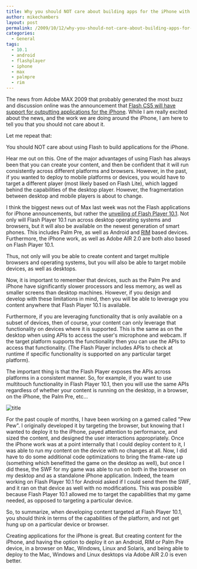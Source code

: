 ```yaml
---
title: Why you should NOT care about building apps for the iPhone with Flash
author: mikechambers
layout: post
permalink: /2009/10/12/why-you-should-not-care-about-building-apps-for-the-iphone-with-flash/
categories:
  - General
tags:
  - 10.1
  - android
  - flashplayer
  - iphone
  - max
  - palmpre
  - rim
---
```


The news from Adobe MAX 2009 that probably generated the most buzz and discussion online was the announcement that [Flash CS5 will have support for outputting applications for the iPhone][1]. While I am really excited about the news, and the work we are doing around the iPhone, I am here to tell you that you should not care about it.  
<!--more-->

  
Let me repeat that:

You should NOT care about using Flash to build applications for the iPhone.

Hear me out on this. One of the major advantages of using Flash has always been that you can create your content, and then be confident that it will run consistently across different platforms and browsers. However, in the past, if you wanted to deploy to mobile platforms or devices, you would have to target a different player (most likely based on Flash Lite), which lagged behind the capabilities of the desktop player. However, the fragmentation between desktop and mobile players is about to change.

I think the biggest news out of Max last week was not the Flash applications for iPhone announcements, but rather the [unveiling of Flash Player 10.1][2]. Not only will Flash Player 10.1 run across desktop operating systems and browsers, but it will also be available on the newest generation of smart phones. This includes Palm Pre, as well as Android and [RIM][3] based devices. Furthermore, the iPhone work, as well as Adobe AIR 2.0 are both also based on Flash Player 10.1.

Thus, not only will you be able to create content and target multiple browsers and operating systems, but you will also be able to target mobile devices, as well as desktops.

Now, it is important to remember that devices, such as the Palm Pre and iPhone have significantly slower processors and less memory, as well as smaller screens than desktop machines. However, if you design and develop with these limitations in mind, then you will be able to leverage you content anywhere that Flash Player 10.1 is available.

Furthermore, if you are leveraging functionality that is only available on a subset of devices, then of course, your content can only leverage that functionality on devices where it is supported. This is the same as on the desktop when using APIs to access the user's microphone and webcam. If the target platform supports the functionality then you can use the APIs to access that functionality. (The Flash Player includes APIs to check at runtime if specific functionality is supported on any particular target platform).

The important thing is that the Flash Player exposes the APIs across platforms in a consistent manner. So, for example, if you want to use multitouch functionality in Flash Player 10.1, then you will use the same APIs regardless of whether your content is running on the desktop, in a browser, on the iPhone, the Palm Pre, etc...

![title](http://farm3.static.flickr.com/2571/4005016921_aa3d6d3472_m.jpg)

For the past couple of months, I have been working on a gamed called "Pew Pew". I originally developed it by targeting the browser, but knowing that I wanted to deploy it to the iPhone, payed attention to performance, and sized the content, and designed the user interactions appropriately. Once the iPhone work was at a point internally that I could deploy content to it, I was able to run my content on the device with no changes at all. Now, I did have to do some additional code optimizations to bring the frame-rate up (something which benefitted the game on the desktop as well), but once I did these, the SWF for my game was able to run on both in the browser on my desktop and as a standalone iPhone application. Indeed, the team working on Flash Player 10.1 for Android asked if I could send them the SWF, and it ran on that device as well with no modifications. This was possible because Flash Player 10.1 allowed me to target the capabilities that my game needed, as opposed to targeting a particular device.

So, to summarize, when developing content targeted at Flash Player 10.1, you should think in terms of the capabilities of the platform, and not get hung up on a particular device or browser.

Creating applications for the iPhone is great. But creating content for the iPhone, and having the option to deploy it on an Android, RIM or Palm Pre device, in a browser on Mac, Windows, Linux and Solaris, and being able to deploy to the Mac, Windows and Linux desktops via Adobe AIR 2.0 is even better.

 [1]: http://www.mikechambers.com/blog/2009/10/05/building-applications-for-the-iphone-with-flash/
 [2]: http://labs.adobe.com/technologies/flashplayer10/
 [3]: http://www.adobe.com/aboutadobe/pressroom/pressreleases/200910/100509RIMjoinsOSP.html